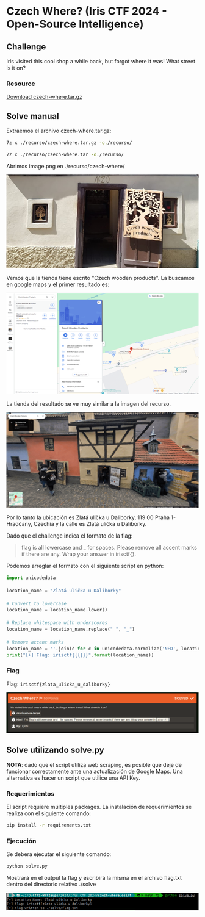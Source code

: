 # Czech Where? (Iris CTF 2024 - Open-Source Intelligence)

## Challenge
Iris visited this cool shop a while back, but forgot where it was! What street is it on?

### Resource
[Download czech-where.tar.gz](https://cdn.2024.irisc.tf/czech-where.tar.gz)

## Solve manual

Extraemos el archivo czech-where.tar.gz:

```bash
7z x ./recurso/czech-where.tar.gz -o./recurso/
```

```bash
7z x ./recurso/czech-where.tar -o./recurso/
```

Abrimos image.png en ./recurso/czech-where/

![czech-where-image.png](./images/czech-where-image.png)

Vemos que la tienda tiene escrito "Czech wooden products". La buscamos en google maps y el primer resultado es:

![czech-where-maps-1.png](./images/czech-where-maps-1.png)

La tienda del resultado se ve muy similar a la imagen del recurso.

![czech-where-maps-2.png](./images/czech-where-maps-2.png)

Por lo tanto la ubicación es Zlatá ulička u Daliborky, 119 00 Praha 1-Hradčany, Czechia y la calle es Zlatá ulička u Daliborky.

Dado que el challenge indica el formato de la flag:
> flag is all lowercase and _ for spaces. Please remove all accent marks if there are any. Wrap your answer in irisctf{}.

Podemos arreglar el formato con el siguiente script en python:

```py
import unicodedata

location_name = "Zlatá ulička u Daliborky"

# Convert to lowercase
location_name = location_name.lower()

# Replace whitespace with underscores
location_name = location_name.replace(" ", "_")

# Remove accent marks
location_name = ''.join(c for c in unicodedata.normalize('NFD', location_name) if unicodedata.category(c) != 'Mn')
print("[+] Flag: irisctf{{{}}}".format(location_name))
```

### Flag
Flag: `irisctf{zlata_ulicka_u_daliborky}`

![Solved](./images/czech-where-solved.png)

## Solve utilizando solve.py

**NOTA**: dado que el script utiliza web scraping, es posible que deje de funcionar correctamente ante una actualización de Google Maps. Una alternativa es hacer un script que utilice una API Key.

### Requerimientos
El script requiere múltiples packages. La instalación de requerimientos se realiza con el siguiente comando:

```bash
pip install -r requirements.txt
```

### Ejecución
Se deberá ejecutar el siguiente comando:

```bash
python solve.py
```

Mostrará en el output la flag y escribirá la misma en el archivo flag.txt dentro del directorio relativo ./solve

![Solved using python script](./images/czech-where-python-solve.png)